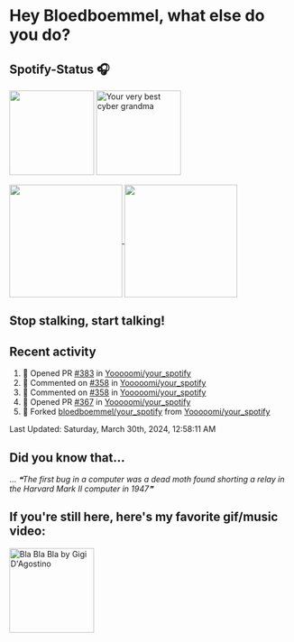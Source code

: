 # Hey Bloedboemmel, what else do you do? 
## Spotify-Status 🎧
<p float="left" >
  <img src="https://novatorem-amber-nine.vercel.app/api/spotify" height="150px"/>
  <img alt="Your very best cyber grandma" src="https://thekenyonthrill.files.wordpress.com/2013/10/44-grandma-computer-e1381195849436.jpg" height="150px"/>
</p>

<a href="https://github.com/bloedboemmel">
  <img align="center" src="https://letstrys-bloedboemmel.vercel.app/api/?username=bloedboemmel&show_icons=true&theme=radical" height="200"/>
  
</a>

<a href="https://github.com/bloedboemmel">
  <img align="center" src="https://letstrys-bloedboemmel.vercel.app/api/top-langs/?username=bloedboemmel&theme=radical"  height="200"/>
</a>


## Stop stalking, start talking!
## Recent activity
<!--RECENT_ACTIVITY:start-->
1. 💪 Opened PR [#383](https://github.com/Yooooomi/your_spotify/pull/383) in [Yooooomi/your_spotify](https://github.com/Yooooomi/your_spotify)
2. 💬 Commented on [#358](https://github.com/Yooooomi/your_spotify/issues/358#issuecomment-1993882684) in [Yooooomi/your_spotify](https://github.com/Yooooomi/your_spotify)
3. 💬 Commented on [#358](https://github.com/Yooooomi/your_spotify/issues/358#issuecomment-1993875682) in [Yooooomi/your_spotify](https://github.com/Yooooomi/your_spotify)
4. 💪 Opened PR [#367](https://github.com/Yooooomi/your_spotify/pull/367) in [Yooooomi/your_spotify](https://github.com/Yooooomi/your_spotify)
5. 🔱 Forked [bloedboemmel/your_spotify](https://github.com/bloedboemmel/your_spotify) from [Yooooomi/your_spotify](https://github.com/Yooooomi/your_spotify)
<!--RECENT_ACTIVITY:end-->

<!--RECENT_ACTIVITY:last_update-->
Last Updated: Saturday, March 30th, 2024, 12:58:11 AM
<!--RECENT_ACTIVITY:last_update_end-->


## Did you know that...
... <!--STARTS_HERE_QUOTE_README-->
<i>❝The first bug in a computer was a dead moth found shorting a relay in the Harvard Mark II computer in 1947❞</i>
<!--ENDS_HERE_QUOTE_README-->


## If you're still here, here's my favorite gif/music video:

<a href="https://www.youtube.com/watch?v=Hrph2EW9VjY">
  <img alt="Bla Bla Bla by Gigi D'Agostino" src="../img/BlaBlaBla.gif" height="150px"/>
</a>

